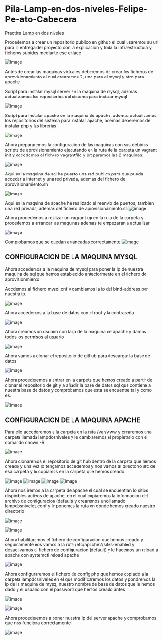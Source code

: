 # Pila-Lamp-en-dos-niveles-Felipe-Pe-ato-Cabecera

Practica Lamp en dos niveles

Procedemos a crear un repositorio publico en github el cual usaremos su url para la entrega del proyecto con la explicacion y toda la infraestructura y ficheros subidos mediante ese enlace

![image](https://github.com/user-attachments/assets/2f264a68-ebab-4895-a6a4-cf6ec648bd3a)




Antes de crear las maquinas virtuales deberemos de crear los ficheros de aprovisionamiento el cual crearemos 2, uno para el mysql y otro para apache

Script para instalar mysql server en la maquina de mysql, ademas actualizamos los repositorios del sistema para instalar mysql

![image](https://github.com/user-attachments/assets/7ad1d5c3-a0f0-464a-81f1-3a1d8cc816ee)



Script para instalar apache en la maquina de apache, ademas actualizamos los repositorios del sistema para instalar apache, ademas deberemos de instalar php y las librerias


![image](https://github.com/user-attachments/assets/8d8955a2-40e8-42aa-bced-14eb7c257e92)



Ahora prepararemos la configuracion de las maquinas con sus debidos scripts de aprovisionamiento ejecutando en la ruta de la carpeta un vagrant init y accedemos al fichero vagrantfile y preparamos las 2 maquinas.


![image](https://github.com/user-attachments/assets/3017ae89-54af-40a5-89f8-1111366485ce)


Aqui en la maquina de sql he puesto una red publica para que pueda acceder a internet y una red privada, ademas del fichero de aprovisionamiento.sh



![image](https://github.com/user-attachments/assets/6cdf2ad8-3188-4941-a768-747eedcd50ad)



Aqui en la maquina de apache he realizado el reenvio de puertos, tambien una red privada, ademas del fichero de aprovisionamiento.sh
![image](https://github.com/user-attachments/assets/83bb3e4b-ef6b-48f1-a634-781d48f5cc7a)



Ahora procedemos a realizar un vagrant up en la ruta de la carpeta y procedemos a arrancar las maquinas ademas te empezaran a actualizar

![image](https://github.com/user-attachments/assets/076000fc-a210-477c-915c-9add0875636b)


Comprobamos que se quedan arrancadas correctamente
![image](https://github.com/user-attachments/assets/6233d258-28ee-4df5-b23f-7c6eeb0ad82c)




## CONFIGURACION DE LA MAQUINA MYSQL


Ahora accedemos a la maquina de mysql para poner la ip de nuestra maquina de sql que hemos
establecido anteciormente en el fichero de aprovisionmiento

Accdemos al fichero mysql.cnf y cambiamos la ip del bind-address por nuestra ip.

![image](https://github.com/user-attachments/assets/617e6519-3420-4e9b-8cd1-e4efc7e81755)


Ahora accedemos a la base de datos con el root y la contraseña

![image](https://github.com/user-attachments/assets/9bfe5a23-c792-4603-9fef-636c30827994)

Ahora creamos un usuario con la ip de la maquina de apache y damos todos los permisos al usuario

![image](https://github.com/user-attachments/assets/b6412dcd-60f8-47eb-84d7-ef87a428055f)


Ahora vamos a clonar el repositorio de github para descargar la base de datos

![image](https://github.com/user-attachments/assets/91a325c7-c85d-4757-8112-7d0653306edd)


Ahora procederemos a entrar en la carpeta que hemos creado a partir de clonar el repositorio de git y a añadir la base de datos sql que contiene a nuestra base de datos y comprobamos que esta se encuentre tal y como es.


![image](https://github.com/user-attachments/assets/c22c216b-9302-41ea-94d7-3364d568bc01)



## CONFIGURACION DE LA MAQUINA APACHE

Para ello accederemos a la carpeta en la ruta /var/www y crearemos una carpeta llamada
lampdosniveles y le cambiaremos el propietario con el comando chown -R

![image](https://github.com/user-attachments/assets/7f978210-fa46-4f30-aed4-23efa2a9e23d)


Ahora clonaremos el repositorio de git hub dentro de la carpeta que hemos creado y una vez lo tengamos accedemos y nos vamos al directorio src de esa carpeta y lo copiamos en la carpeta que hemos creado

![image](https://github.com/user-attachments/assets/907f7f3f-df37-4548-85b6-cf5ad8f83fc1)
![image](https://github.com/user-attachments/assets/facb2ebf-02af-4da0-8510-f96192826bf3)
![image](https://github.com/user-attachments/assets/4446d4f7-aa49-4038-ac2f-e81f3aca44ef)
![image](https://github.com/user-attachments/assets/8447b234-2d7a-4863-8200-1c46d0dc03d3)



Ahora nos iremos a la carpeta de apache el cual se encuentran lo sitios dispinibles activos de apache, en el cual copiaremos la informacion del archivo de configuracion (default) y crearemos uno llamado lampdosniveles.conf y le ponemos la ruta en donde hemos creado nuestro directorio

![image](https://github.com/user-attachments/assets/dd22e6e4-70d2-4a41-b3a1-98b0217e0822)

![image](https://github.com/user-attachments/assets/e20b88dd-6b4c-457d-a6b0-af32823925e8)


Ahora habilitaremos el fichero de configuracion que hemos creado y seguidamente nos vamos a la ruta /etc/apache2/sites-enabled y desactivamos el fichero de configuracion (default) y le hacemos un reload a apache con systemctl reload apache

![image](https://github.com/user-attachments/assets/7d5209f8-2bf5-40ac-b8b2-84ac47487833)


Ahora configuraremos el fichero de config php que hemos copiado a la carpeta lampdosniveles en el que modificaremos los datos y pondremos la ip de la maquina de mysq, nuestro nombre de base de datos que le hemos dado y el usuario con el password que hemos creado antes

![image](https://github.com/user-attachments/assets/a1bc1795-ec88-4a10-8b21-50e7dff979a6)

![image](https://github.com/user-attachments/assets/5a52c80f-f556-4a28-a02e-1ecb9154950c)

Ahora procederemos a poner nuestra ip del server apache y comprobamos que nos funciona
correctamente

![image](https://github.com/user-attachments/assets/387ef90e-68df-4246-b6c3-c7c7d90f1c8a)





